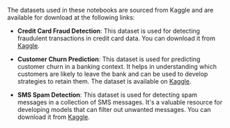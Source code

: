 The datasets used in these notebooks are sourced from Kaggle and are available for download at the following links:

- **Credit Card Fraud Detection**: This dataset is used for detecting fraudulent transactions in credit card data. You can download it from [Kaggle](https://www.kaggle.com/datasets/kartik2112/fraud-detection).

- **Customer Churn Prediction**: This dataset is used for predicting customer churn in a banking context. It helps in understanding which customers are likely to leave the bank and can be used to develop strategies to retain them. The dataset is available on [Kaggle](https://www.kaggle.com/datasets/shantanudhakadd/bank-customer-churn-prediction).

- **SMS Spam Detection**: This dataset is used for detecting spam messages in a collection of SMS messages. It's a valuable resource for developing models that can filter out unwanted messages. You can download it from [Kaggle](https://www.kaggle.com/datasets/uciml/sms-spam-collection-dataset).
